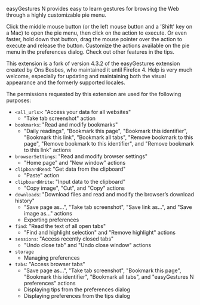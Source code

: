 easyGestures N provides easy to learn gestures for browsing the Web through a highly customizable pie menu.

Click the middle mouse button (or the left mouse button and a 'Shift' key on a Mac) to open the pie menu, then click on the action to execute. Or even faster, hold down that button, drag the mouse pointer over the action to execute and release the button. Customize the actions available on the pie menu in the preferences dialog. Check out other features in the tips.

This extension is a fork of version 4.3.2 of the easyGestures extension created by Ons Besbes, who maintained it until Firefox 4. Help is very much welcome, especially for updating and maintaining both the visual appearance and the formerly supported locales.

The permissions requested by this extension are used for the following purposes:

- `<all_urls>`: "Access your data for all websites"
  - "Take tab screenshot" action
- `bookmarks`: "Read and modify bookmarks"
  - "Daily readings", "Bookmark this page", "Bookmark this identifier", "Bookmark this link", "Bookmark all tabs", "Remove bookmark to this page", "Remove bookmark to this identifier", and "Remove bookmark to this link" actions
- `browserSettings`: "Read and modify browser settings"
  - "Home page" and "New window" actions
- `clipboardRead`: "Get data from the clipboard"
  - "Paste" action
- `clipboardWrite`: "Input data to the clipboard"
  - "Copy image", "Cut", and "Copy" actions
- `downloads`: "Download files and read and modify the browser’s download history"
  - "Save page as...", "Take tab screenshot", "Save link as...", and "Save image as..." actions
  - Exporting preferences
- `find`: "Read the text of all open tabs"
  - "Find and highlight selection" and "Remove highlight" actions
- `sessions`: "Access recently closed tabs"
  - "Undo close tab" and "Undo close window" actions
- `storage`
  - Managing preferences
- `tabs`: "Access browser tabs"
  - "Save page as...", "Take tab screenshot", "Bookmark this page", "Bookmark this identifier", "Bookmark all tabs", and "easyGestures N preferences" actions
  - Displaying tips from the preferences dialog
  - Displaying preferences from the tips dialog
